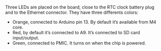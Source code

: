 Three LEDs are placed on the board, close to the RTC clock battery plug and to the Ethernet connector. They have three differents colors:
* Orange, connected to Arduino pin 13. By default it’s available from M4 core.
* Red, by default it’s connected to A9. It’s connected to SD card input/output.
* Green, connected to PMIC. It turns on when the chip is powered.

